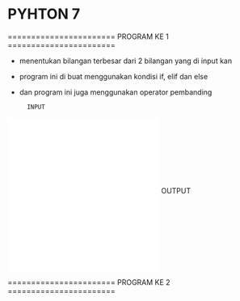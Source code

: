 # PYHTON 7
======================= PROGRAM KE 1 =======================
* menentukan bilangan terbesar dari 2 bilangan yang di input kan
* program ini di buat menggunakan kondisi if, elif dan else
* dan program ini juga menggunakan operator pembanding

        INPUT
![gambar 1](gambar/input_2.py)
        OUTPUT
![gambar 2](gambar/input_2.1.py)

======================= PROGRAM KE 2 =======================



